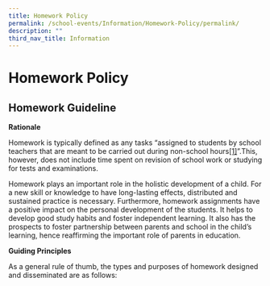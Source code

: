 ```yaml
---
title: Homework Policy
permalink: /school-events/Information/Homework-Policy/permalink/
description: ""
third_nav_title: Information
---
```

Homework Policy
===============

**Homework Guideline**
----------------------

**Rationale**

Homework is typically defined as any tasks “assigned to students by school teachers that are meant to be carried out during non-school hours[\[1\]](https://unitypri.moe.edu.sg/parents-matter/information/homework-policy/#_ftn1)”.This, however, does not include time spent on revision of school work or studying for tests and examinations.

Homework plays an important role in the holistic development of a child. For a new skill or knowledge to have long-lasting effects, distributed and sustained practice is necessary. Furthermore, homework assignments have a positive impact on the personal development of the students. It helps to develop good study habits and foster independent learning. It also has the prospects to foster partnership between parents and school in the child’s learning, hence reaffirming the important role of parents in education.

**Guiding Principles**

As a general rule of thumb, the types and purposes of homework designed and disseminated are as follows: